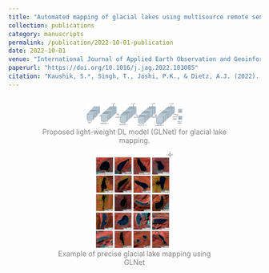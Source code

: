 ```yaml
---
title: "Automated mapping of glacial lakes using multisource remote sensing data and deep convolutional neural network"
collection: publications
category: manuscripts
permalink: /publication/2022-10-01-publication
date: 2022-10-01
venue: "International Journal of Applied Earth Observation and Geoinformation"
paperurl: "https://doi.org/10.1016/j.jag.2022.103085"
citation: "Kaushik, S.*, Singh, T., Joshi, P.K., & Dietz, A.J. (2022). Automated mapping of glacial lakes using multisource remote sensing data and deep convolutional neural network. International Journal of Applied Earth Observation and Geoinformation."
---
```


<div style="display: flex; justify-content: center; align-items: center; gap: 20px;">
    <figure style="text-align: center;">
        <img src="../images/AEO3.jpg" alt="AEO1" style="width: 45%;">
        <figcaption style="font-size: 14px; color: gray;"> Proposed light-weight DL model (GLNet) for glacial lake mapping. 
 <figure style="text-align: center;">
    <img src="../images/AEO1.jpg" alt="AEO2" style="width: 45%;">
    <figcaption style="font-size: 14px; color: gray;"> Example of precise glacial lake mapping using GLNet
   

